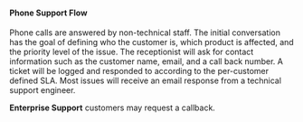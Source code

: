 #### Phone Support Flow

Phone calls are answered by non-technical staff. The initial conversation has the goal of defining who the customer is, which product is affected, and the priority level of the issue. The receptionist will ask for contact information such as the customer name, email, and a call back number. A ticket will be logged and responded to according to the per-customer defined SLA. Most issues will receive an email response from a technical support engineer.

**Enterprise Support** customers may request a callback.

